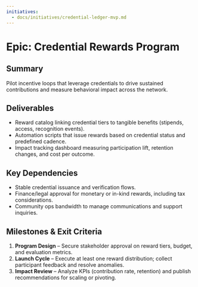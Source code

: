 ```yaml
---
initiatives:
  - docs/initiatives/credential-ledger-mvp.md
---
```


# Epic: Credential Rewards Program

## Summary
Pilot incentive loops that leverage credentials to drive sustained contributions and measure behavioral impact across the network.

## Deliverables
- Reward catalog linking credential tiers to tangible benefits (stipends, access, recognition events).
- Automation scripts that issue rewards based on credential status and predefined cadence.
- Impact tracking dashboard measuring participation lift, retention changes, and cost per outcome.

## Key Dependencies
- Stable credential issuance and verification flows.
- Finance/legal approval for monetary or in-kind rewards, including tax considerations.
- Community ops bandwidth to manage communications and support inquiries.

## Milestones & Exit Criteria
1. **Program Design** – Secure stakeholder approval on reward tiers, budget, and evaluation metrics.
2. **Launch Cycle** – Execute at least one reward distribution; collect participant feedback and resolve anomalies.
3. **Impact Review** – Analyze KPIs (contribution rate, retention) and publish recommendations for scaling or pivoting.
